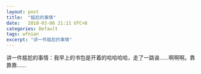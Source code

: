 ```yaml
---
layout: post
title:  "尴尬的事情"
date:   2018-03-06 21:11 UTC+8
categories: Default
tags: wfnian
excerpt: "讲一件尴尬的事情"
---
```


讲一件尴尬的事情：我早上的书包是开着的哈哈哈哈，走了一路诶……啊啊啊。靠靠靠……